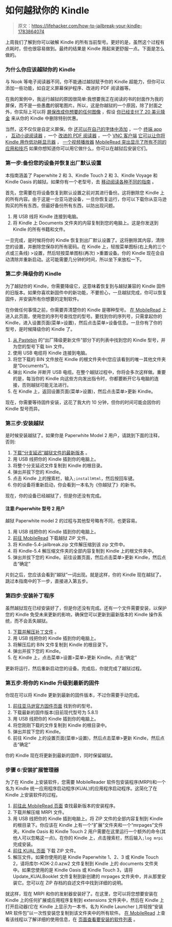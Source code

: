 # 如何越狱你的 Kindle

> 原文：<https://lifehacker.com/how-to-jailbreak-your-kindle-1783864074>

上周我们了解到你可以破解 Kindle 的所有当前型号。更好的是，虽然这个过程有点耗时，但也很容易做到。最终的结果是 Kindle 用起来更舒服一点。下面是怎么做的。



### 为什么你应该越狱你的 Kindle

与 Nook 等电子阅读器不同，你不能通过越狱赋予你的 Kindle 超能力，但你可以添加一些功能，如自定义屏幕保护程序、改进的 PDF 阅读器等。

在我的案例中，我运行越狱的原因很简单:我想要我正在阅读的书的封面作为我的屏保，而不是一些愚蠢的钢笔图片。所以，这是你越狱的一个原因，除了封面之外，你实际上可以将 [屏保改成你想要的任何图像](http://www.mobileread.com/forums/showthread.php?t=195474) ，假设 [你已经支付了 20 美元赎金](http://www.amazon.com/gp/help/customer/display.html?asc_campaign=InlineText&asc_refurl=https://lifehacker.com/how-to-jailbreak-your-kindle-1783864074&asc_source=&nodeId=200671290&tag=kinjalifehackerlink-20) 来从你的 Kindle 中删除特别优惠。

当然，这不仅仅是自定义屏保。你 [还可以在自己的字体中添加](http://lifehacker.com/install-custom-fonts-on-a-hacked-kindle-5918036) ，一个 [终端 app](http://www.mobileread.com/forums/showthread.php?t=154500) ， [互动小说阅读器](http://www.mobileread.com/forums/showthread.php?t=126768) ，一个 [改进的 PDF 阅读器](http://www.mobileread.com/forums/showthread.php?t=198742) ，一个 [VNC 客户端](http://www.mobileread.com/forums/showthread.php?t=151984) [它可以让你将 Kindle 用作低功耗显示器](http://lifehacker.com/turn-your-kindle-into-a-second-monitor-5928912) ， [一个视频播放器](http://www.mobileread.com/forums/showthread.php?t=177455) [MobileRead 突出显示了所有不同的应用和技巧](http://www.mobileread.com/forums/showthread.php?t=180113) 如果你想知道你可以用它做什么，你可以在越狱后安装它们。

### 第一步:备份您的设备并恢复出厂默认设置

本指南涵盖了 Paperwhite 2 和 3、Kindle Touch 2 和 3、Kindle Voyage 和 Kindle Oasis 的越狱。如果你有一个老型号，去 [移动阅读各种不同的指南](http://www.mobileread.com/forums/showthread.php?t=275881) 。

首先，您需要在将设备恢复到默认设置之前对其进行备份。这将删除您 Kindle 上的所有内容。由于这是一台亚马逊设备，一旦你恢复运行，你可以下载你从亚马逊购买的所有东西，但最好备份所有东西，以防出现问题。

1.  用 USB 线将 Kindle 连接到电脑。
2.  将 Kindle 上 Documents 文件夹的内容复制到您的电脑上。这是你发送到 Kindle 的所有书籍和文件。

一旦完成，是时候将你的 Kindle 恢复到出厂默认设置了。这将删除其内容，清除您的设置，并删除您保存的所有密码。在 Kindle 上，轻按菜单图标(右上角的三个点或三条线) >设置，然后轻按菜单图标(再次) >重置设备。你的 Kindle 现在会自动清除并重新启动。这可能需要几分钟的时间，所以坐下来放松一下。

### 第二步:降级你的 Kindle

为了越狱你的 Kindle，你需要降级它，这意味着恢复到与越狱兼容的 Kindle 固件的旧版本。如果你喜欢新固件中的新功能，不要担心，一旦越狱完成，你可以恢复固件，并安装所有你想要的定制软件。

在你做任何事情之前，你需要弄清楚你的 Kindle 是哪种型号。 [在 MobileRead](http://wiki.mobileread.com/wiki/Kindle_Serial_Numbers) 上进入此页面，使用您的序列号查找您的型号。要找到你的序列号，只需拿起你的 Kindle，进入设置页面(菜单>设置)，然后点击菜单>设备信息。一旦你有了你的型号，是时候降级你的 Kindle 了。

1.  [从 Pastebin](http://pastebin.com/Wdw4L7yT) 的“出厂降级更新文件”部分下的列表中找到您的 Kindle 型号，并为您的型号下载 bin 文件。
2.  使用 USB 电缆将 Kindle 连接到电脑。
3.  将您下载的 BIN 文件放在 Kindle 的根文件夹中(您应该看到的唯一其他文件夹是“Documents”)。
4.  弹出 Kindle 并断开 USB 电缆。在整个越狱过程中，你将会多次这样做。重要的是，每当你的 Kindle 向这些方向发出指令时，你都要断开它与电脑的连接，否则越狱可能无法进行。
5.  在 Kindle 上，返回设置页面(菜单>设置)，然后点击菜单>更新 Kindle。

现在，你需要等待固件安装，这花了我大约 10 分钟，但你的时间可能会因你的 Kindle 型号而异。

### 第三步:安装越狱

是时候安装越狱了。如果你是 Paperwhite Model 2 用户，请跳到下面的注释，否则:

1.  [下载“分支延迟”越狱文件的最新版本](http://www.mobileread.com/forums/showthread.php?t=275887) 。
2.  用 USB 线把你的 Kindle 插到你的电脑上。
3.  将整个分支延迟文件复制到 Kindle 的根目录。
4.  弹出并拔下您的 Kindle。
5.  点击 Kindle 上的搜索栏，输入`;installHtml`，然后按回车键。
6.  你的设备将重新启动，你会看到一本名为《你越狱了》的新书。

现在，你的设备已经越狱了，但是你还没有完成。

#### 注意:Paperwhite 型号 2 用户

越狱 Paperwhite model 2 的过程与其他型号略有不同，也更容易。

1.  用 USB 线把你的 Kindle 插到你的电脑上。
2.  [前往 MobileRead](http://www.mobileread.com/forums/showthread.php?t=186645) 下载越狱 ZIP 文件。
3.  将 Kindle-5.4-jailbreak.zip 文件解压缩到该 zip 文件中。
4.  将 Kindle-5.4 解压缩文件夹的全部内容复制到 Kindle 上的根文件夹中。
5.  弹出并拔下您的 Kindle。前往设置页面，然后点击菜单>更新 Kindle，然后点击“确定”

片刻之后，您应该会看到“越狱”一词出现。就是这样，你的 Kindle 现在越狱了。跳过本指南中的下一步，直接进入第五步。

### 第四步:安装补丁程序

虽然越狱现在已经安装好了，但是你还没有完成。还有一个文件需要安装，以保护您的 Kindle 免受未来更新的影响，确保您可以更新到最新版本的 Kindle 操作系统，而不会丢失越狱。

1.  [下载并解压补丁文件](http://www.mobileread.com/forums/showthread.php?p=3004892&postcount=1597) 。
2.  用 USB 线把你的 Kindle 插到你的电脑上。
3.  将解压后的 BIN 文件复制到 Kindle 的根目录下。
4.  弹出并拔下您的 Kindle。
5.  在 Kindle 上，点击菜单>设置>菜单>更新 Kindle。点击“确定”

更新将运行，然后重新启动您的设备。完成后，你就完成了越狱过程。

### 第五步:将你的 Kindle 升级到最新的固件

你现在可以将 Kindle 更新到最新的固件版本，不过你需要手动完成。

1.  [前往亚马逊官方固件页面](http://www.amazon.com/gp/help/customer/display.html?asc_campaign=InlineText&asc_refurl=https://lifehacker.com/how-to-jailbreak-your-kindle-1783864074&asc_source=&nodeId=200203720&tag=kinjalifehackerlink-20) 找到你的型号。
2.  下载最新的固件版本(目前现代型号为 5.8.1)
3.  用 USB 线把你的 Kindle 插到你的电脑上。
4.  将您刚刚下载的文件复制到 Kindle 的根目录中。
5.  弹出并拔下您的 Kindle。
6.  前往 Kindle 上的设置页面(菜单>设置)，然后点击菜单>更新 Kindle，然后点击“确定”

你的 Kindle 现在将更新到最新的固件，同时保留越狱。

### 步骤 6:安装扩展管理器

为了在 Kindle 上安装软件，您需要 MobileReader 软件包安装程序(MRPI)和一个名为 Kindle 统一应用程序启动程序(KUAL)的应用程序启动程序。这简化了在 Kindle 上安装软件的过程。

1.  [前往此 MobileRead 页面](http://www.mobileread.com/forums/showthread.php?t=251143) 查找最新版本的安装程序。
2.  下载并解压缩 MRPI 文件。
3.  用 USB 线把你的 Kindle 插到电脑上。将 ZIP 文件的全部内容复制到 Kindle 的根目录下。你应该在 Kindle 上有一个“扩展”文件夹和一个“mrpages”文件夹。Kindle Oasis 和 Kindle Touch 2 用户需要在这里运行一个额外的命令(其他人可以忽略这一点)。在你的 Kindle 上，点击搜索栏，然后输入`;log mrpi`完成安装。
4.  [前往 KUAL 页面](http://www.mobileread.com/forums/showthread.php?t=203326) 下载 ZIP 文件。
5.  解压文件。如果你使用的是 Kindle Paperwhite 1、2、3 或 Kindle Touch 2，请将库尔-KDK-2.0.azw2 文件复制到 Kindle 上的 documents 文件夹中。如果您使用的是 Kindle Oasis 或 Kindle Touch 3，请将 Update_KUALBooklet 文件复制到新创建的 mrpages 文件夹中，并从那里安装它。您可以在 ZIP 存档的自述文件中找到详细的说明。

就这样，现在 MRPI 和你的发射器安装好了。在这里，您可以将您想要安装在 Kindle 上的任何扩展或应用程序复制到 extensions 文件夹中，然后在 Kindle 上打开启动器(它在 Kindle 上显示为一本书，名为 Kindle Launcher ),并轻按“安装 MR 软件包”以一次性安装您复制到该文件夹中的所有软件。 [在 MobileRead](http://www.mobileread.com/forums/showthread.php?t=251143) 上查看该线程以了解详细的使用信息，在 [页面查看要安装的软件列表](http://www.mobileread.com/forums/showthread.php?t=180113) 。
